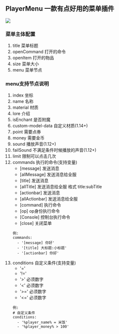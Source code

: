 ## PlayerMenu 一款有点好用的菜单插件

![](https://bstats.org/signatures/bukkit/PlayerMenu.svg)

### 菜单主体配置

1. title 菜单标题
2. openCommand 打开的命令
3. openItem 打开的物品
4. size 菜单大小
5. menu 菜单节点

### menu支持节点说明

1. index 坐标
2. name 名称
3. material 材质
4. lore 介绍
5. isEnchant 是否附魔
6. custom-model-data 自定义材质(1.14+)
7. point 需要点券
8. money 需要金币
9. sound 播放声音(1.12+)
10. failSound 不满足条件时候播放的声音(1.12+)
11. limit 限制可以点击几次
12. commands 执行的命令(支持变量)
    * [message] 发送消息
    * [allMessage] 发送消息给全服
    * [title] 发送消息
    * [allTitle] 发送消息给全服 格式 title:subTitle
    * [actionbar] 发送消息
    * [allActionbar] 发送消息给全服
    * [command] 执行命令
    * [op] op身份执行命令
    * [Console] 控制台执行命令
    * [close] 关闭菜单
    ```
    例:
    commands:
      - '[message] 你好'
      - '[title] 大标题:小标题'
      - '[actionbar] 你好'
    ```
13. conditions 自定义条件(支持变量)
    * '='
    * '!='
    * '>' 必须数字
    * '<' 必须数字
    * '>=' 必须数字
    * '<=' 必须数字
    ```
    例: 
    # 自定义条件
    conditions:
      - '%player_name% = 米饭'
      - '%player_money% > 100'
    ```
